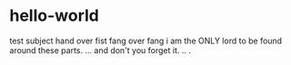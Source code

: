 # hello-world
test subject
hand over fist
fang over fang
i am the ONLY lord
to be found around 
these parts.
...
and don't you forget it.
..
.
